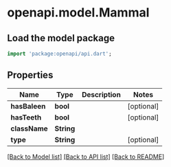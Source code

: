 # openapi.model.Mammal

## Load the model package
```dart
import 'package:openapi/api.dart';
```

## Properties
Name | Type | Description | Notes
------------ | ------------- | ------------- | -------------
**hasBaleen** | **bool** |  | [optional] 
**hasTeeth** | **bool** |  | [optional] 
**className** | **String** |  | 
**type** | **String** |  | [optional] 

[[Back to Model list]](../README.md#documentation-for-models) [[Back to API list]](../README.md#documentation-for-api-endpoints) [[Back to README]](../README.md)


